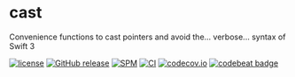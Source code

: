 # cast

Convenience functions to cast pointers and avoid the... verbose... syntax of Swift 3

[![license](https://img.shields.io/github/license/mashape/apistatus.svg)]()
[![GitHub release](https://img.shields.io/github/release/randymarsh77/cast.svg)]()
[![SPM](https://img.shields.io/badge/SPM-compatible-brightgreen.svg)](https://github.com/apple/swift-package-manager)
[![CI](https://github.com/randymarsh77/cast/workflows/CI/badge.svg)](https://github.com/randymarsh77/cast/actions?query=workflow%3ACI)
[![codecov.io](https://codecov.io/gh/randymarsh77/cast/branch/master/graphs/badge.svg)](https://codecov.io/gh/randymarsh77/cast/branch/master)
[![codebeat badge](https://codebeat.co/badges/ee1c553b-0243-4e4e-8667-f08ff08437e6)](https://codebeat.co/projects/github-com-randymarsh77-cast)
